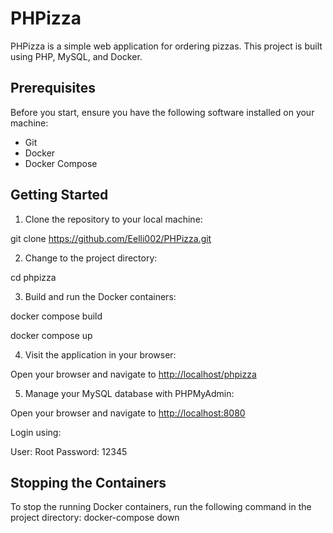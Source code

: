 ﻿# PHPizza

PHPizza is a simple web application for ordering pizzas. This project is built using PHP, MySQL, and Docker.

## Prerequisites

Before you start, ensure you have the following software installed on your machine:

- Git
- Docker
- Docker Compose

## Getting Started

1. Clone the repository to your local machine:

git clone https://github.com/Eelli002/PHPizza.git

2. Change to the project directory:

cd phpizza

3. Build and run the Docker containers:

docker compose build

docker compose up

4. Visit the application in your browser:

Open your browser and navigate to [http://localhost/phpizza](http://localhost/phpizza)

5. Manage your MySQL database with PHPMyAdmin:

Open your browser and navigate to [http://localhost:8080](http://localhost:8080)

Login using:

User: Root
Password: 12345

## Stopping the Containers
To stop the running Docker containers, run the following command in the project directory:
docker-compose down